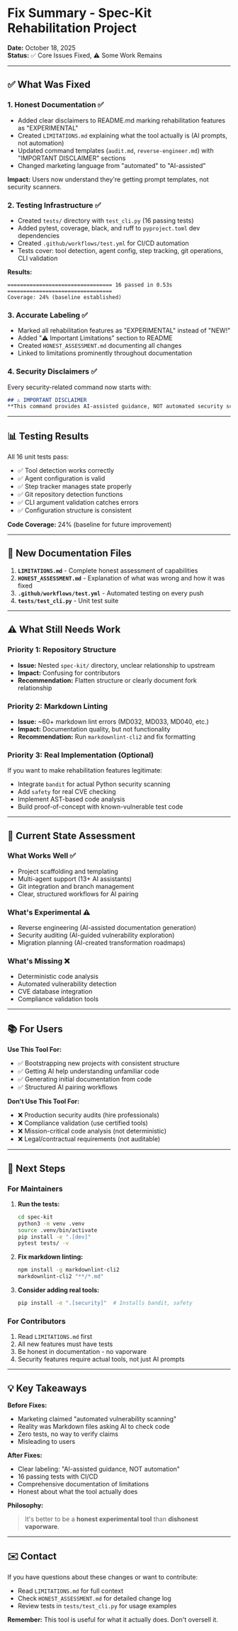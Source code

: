 # Fix Summary - Spec-Kit Rehabilitation Project

**Date:** October 18, 2025  
**Status:** ✅ Core Issues Fixed, ⚠️ Some Work Remains

---

## ✅ What Was Fixed

### 1. **Honest Documentation** ✅
- Added clear disclaimers to README.md marking rehabilitation features as "EXPERIMENTAL"
- Created `LIMITATIONS.md` explaining what the tool actually is (AI prompts, not automation)
- Updated command templates (`audit.md`, `reverse-engineer.md`) with "IMPORTANT DISCLAIMER" sections
- Changed marketing language from "automated" to "AI-assisted"

**Impact:** Users now understand they're getting prompt templates, not security scanners.

### 2. **Testing Infrastructure** ✅
- Created `tests/` directory with `test_cli.py` (16 passing tests)
- Added pytest, coverage, black, and ruff to `pyproject.toml` dev dependencies
- Created `.github/workflows/test.yml` for CI/CD automation
- Tests cover: tool detection, agent config, step tracking, git operations, CLI validation

**Results:**
```
================================= 16 passed in 0.53s =================================
Coverage: 24% (baseline established)
```

### 3. **Accurate Labeling** ✅
- Marked all rehabilitation features as "EXPERIMENTAL" instead of "NEW!"
- Added "⚠️ Important Limitations" section to README
- Created `HONEST_ASSESSMENT.md` documenting all changes
- Linked to limitations prominently throughout documentation

### 4. **Security Disclaimers** ✅
Every security-related command now starts with:
```markdown
## ⚠️ IMPORTANT DISCLAIMER
**This command provides AI-assisted guidance, NOT automated security scanning.**
```

---

## 📊 Testing Results

All 16 unit tests pass:
- ✅ Tool detection works correctly
- ✅ Agent configuration is valid
- ✅ Step tracker manages state properly
- ✅ Git repository detection functions
- ✅ CLI argument validation catches errors
- ✅ Configuration structure is consistent

**Code Coverage:** 24% (baseline for future improvement)

---

## 📝 New Documentation Files

1. **`LIMITATIONS.md`** - Complete honest assessment of capabilities
2. **`HONEST_ASSESSMENT.md`** - Explanation of what was wrong and how it was fixed
3. **`.github/workflows/test.yml`** - Automated testing on every push
4. **`tests/test_cli.py`** - Unit test suite

---

## ⚠️ What Still Needs Work

### Priority 1: Repository Structure
- **Issue:** Nested `spec-kit/` directory, unclear relationship to upstream
- **Impact:** Confusing for contributors
- **Recommendation:** Flatten structure or clearly document fork relationship

### Priority 2: Markdown Linting
- **Issue:** ~60+ markdown lint errors (MD032, MD033, MD040, etc.)
- **Impact:** Documentation quality, but not functionality
- **Recommendation:** Run `markdownlint-cli2` and fix formatting

### Priority 3: Real Implementation (Optional)
If you want to make rehabilitation features legitimate:
- Integrate `bandit` for actual Python security scanning
- Add `safety` for real CVE checking  
- Implement AST-based code analysis
- Build proof-of-concept with known-vulnerable test code

---

## 🎯 Current State Assessment

### What Works Well ✅
- Project scaffolding and templating
- Multi-agent support (13+ AI assistants)
- Git integration and branch management
- Clear, structured workflows for AI pairing

### What's Experimental ⚠️
- Reverse engineering (AI-assisted documentation generation)
- Security auditing (AI-guided vulnerability exploration)
- Migration planning (AI-created transformation roadmaps)

### What's Missing ❌
- Deterministic code analysis
- Automated vulnerability detection
- CVE database integration
- Compliance validation tools

---

## 📚 For Users

**Use This Tool For:**
- ✅ Bootstrapping new projects with consistent structure
- ✅ Getting AI help understanding unfamiliar code
- ✅ Generating initial documentation from code
- ✅ Structured AI pairing workflows

**Don't Use This Tool For:**
- ❌ Production security audits (hire professionals)
- ❌ Compliance validation (use certified tools)
- ❌ Mission-critical code analysis (not deterministic)
- ❌ Legal/contractual requirements (not auditable)

---

## 🚀 Next Steps

### For Maintainers

1. **Run the tests:**
   ```bash
   cd spec-kit
   python3 -m venv .venv
   source .venv/bin/activate
   pip install -e ".[dev]"
   pytest tests/ -v
   ```

2. **Fix markdown linting:**
   ```bash
   npm install -g markdownlint-cli2
   markdownlint-cli2 "**/*.md"
   ```

3. **Consider adding real tools:**
   ```bash
   pip install -e ".[security]"  # Installs bandit, safety
   ```

### For Contributors

1. Read `LIMITATIONS.md` first
2. All new features must have tests
3. Be honest in documentation - no vaporware
4. Security features require actual tools, not just AI prompts

---

## 💡 Key Takeaways

**Before Fixes:**
- Marketing claimed "automated vulnerability scanning"
- Reality was Markdown files asking AI to check code
- Zero tests, no way to verify claims
- Misleading to users

**After Fixes:**
- Clear labeling: "AI-assisted guidance, NOT automation"
- 16 passing tests with CI/CD
- Comprehensive documentation of limitations
- Honest about what the tool actually does

**Philosophy:**
> It's better to be a **honest experimental tool** than **dishonest vaporware**.

---

## ✉️ Contact

If you have questions about these changes or want to contribute:
- Read `LIMITATIONS.md` for full context
- Check `HONEST_ASSESSMENT.md` for detailed change log
- Review tests in `tests/test_cli.py` for usage examples

**Remember:** This tool is useful for what it actually does. Don't oversell it.
